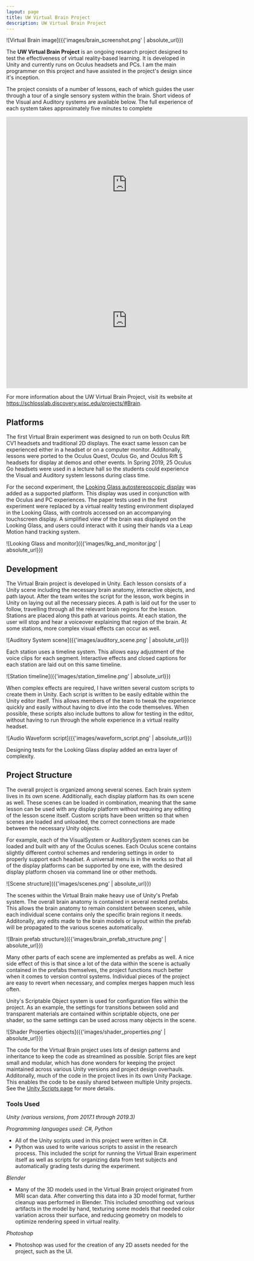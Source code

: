 ```yaml
---
layout: page
title: UW Virtual Brain Project
description: UW Virtual Brain Project
---
```


![Virtual Brain image]({{'images/brain_screenshot.png' | absolute_url}}) 

The **UW Virtual Brain Project** is an ongoing research project designed to test the effectiveness of virtual reality-based learning. It is developed in Unity and currently runs on Oculus headsets and PCs. I am the main programmer on this project and have assisted in the project's design since it's inception.

The project consists of a number of lessons, each of which guides the user through a tour of a single sensory system within the brain. Short videos of the Visual and Auditory systems are available below. The full experience of each system takes approximately five minutes to complete

<iframe src="https://player.vimeo.com/video/335913527?color=b90014&title=0&byline=0" width="640" height="360" frameborder="0" allow="autoplay; fullscreen" allowfullscreen></iframe>

<iframe src="https://player.vimeo.com/video/336153928?color=b90014&title=0&byline=0" width="640" height="360" frameborder="0" allow="autoplay; fullscreen" allowfullscreen></iframe>

For more information about the UW Virtual Brain Project, visit its website at <https://schlosslab.discovery.wisc.edu/projects/#Brain>.

## Platforms

The first Virtual Brain experiment was designed to run on both Oculus Rift CV1 headsets and traditional 2D displays. The exact same lesson can be experienced either in a headset or on a computer monitor. Additonally, lessons were ported to the Oculus Quest, Oculus Go, and Oculus Rift S headsets for display at demos and other events. In Spring 2019, 25 Oculus Go headsets were used in a lecture hall so the students could experience the Visual and Auditory system lessons during class time.

For the second experiment, the [Looking Glass autostereoscopic display](https://lookingglassfactory.com/) was added as a supported platform. This display was used in conjunction with the Oculus and PC experiences. The paper tests used in the first experiment were replaced by a virtual reality testing environment displayed in the Looking Glass, with controls accessed on an accompanying touchscreen display. A simplified view of the brain was displayed on the Looking Glass, and users could interact with it using their hands via a Leap Motion hand tracking system.

![Looking Glass and monitor]({{'images/lkg_and_monitor.jpg' | absolute_url}})

## Development

The Virtual Brain project is developed in Unity. Each lesson consists of a Unity scene including the necessary brain anatomy, interactive objects, and path layout. After the team writes the script for the lesson, work begins in Unity on laying out all the necessary pieces. A path is laid out for the user to follow, travelling through all the relevant brain regions for the lesson. Stations are placed along this path at various points. At each station, the user will stop and hear a voiceover explaining that region of the brain. At some stations, more complex visual effects can occur as well.

![Auditory System scene]({{'images/auditory_scene.png' | absolute_url}})

Each station uses a timeline system. This allows easy adjustment of the voice clips for each segment. Interactive effects and closed captions for each station are laid out on this same timeline.

![Station timeline]({{'images/station_timeline.png' | absolute_url}})

When complex effects are required, I have written several custom scripts to create them in Unity. Each script is written to be easily editable within the Unity editor itself. This allows members of the team to tweak the experience quickly and easily without having to dive into the code themselves. When possible, these scripts also include buttons to allow for testing in the editor, without having to run through the whole experience in a virtual reality headset.

![Audio Waveform script]({{'images/waveform_script.png' | absolute_url}})

Designing tests for the Looking Glass display added an extra layer of complexity. 

## Project Structure

The overall project is organized among several scenes. Each brain system lives in its own scene. Additionally, each display platform has its own scene as well. These scenes can be loaded in combination, meaning that the same lesson can be used with any display platform without requiring any editing of the lesson scene itself. Custom scripts have been written so that when scenes are loaded and unloaded, the correct connections are made between the necessary Unity objects.

For example, each of the VisualSystem or AuditorySystem scenes can be loaded and built with any of the Oculus scenes. Each Oculus scene contains slightly different control schemes and rendering settings in order to properly support each headset. A universal menu is in the works so that all of the display platforms can be supported by one exe, with the desired display platform chosen via command line or other methods.

![Scene structure]({{'images/scenes.png' | absolute_url}})

The scenes within the Virtual Brain make heavy use of Unity's Prefab system. The overall brain anatomy is contained in several nested prefabs. This allows the brain anatomy to remain consistent between scenes, while each individual scene contains only the specific brain regions it needs. Additonally, any edits made to the brain models or layout within the prefab will be propagated to the various scenes automatically.

![Brain prefab structure]({{'images/brain_prefab_structure.png' | absolute_url}})

Many other parts of each scene are implemented as prefabs as well. A nice side effect of this is that since a lot of the data within the scene is actually contained in the prefabs themselves, the project functions much better when it comes to version control systems. Individual pieces of the project are easy to revert when necessary, and complex merges happen much less often.

Unity's Scriptable Object system is used for configuration files within the project. As an example, the settings for transitions between solid and transparent materials are contained within scriptable objects, one per shader, so the same settings can be used across many objects in the scene.

![Shader Properties objects]({{'images/shader_properties.png' | absolute_url}})

The code for the Virtual Brain project uses lots of design patterns and inheritance to keep the code as streamlined as possible. Script files are kept small and modular, which has done wonders for keeping the project maintained across various Unity versions and project design overhauls. Additonally, much of the code in the project lives in its own Unity Package. This enables the code to be easily shared between multiple Unity projects. See the [Unity Scripts page](Other.html#Unity-Scripts) for more details.

### Tools Used

*Unity (various versions, from 2017.1 through 2019.3)*

*Programming languages used: C#, Python*
- All of the Unity scripts used in this project were written in C#.
- Python was used to write various scripts to assist in the research process. This included the script for running the Virtual Brain experiment itself as well as scripts for organizing data from test subjects and automatically grading tests during the experiment.

*Blender*
- Many of the 3D models used in the Virtual Brain project originated from MRI scan data. After converting this data into a 3D model format, further cleanup was performed in Blender. This included smoothing out various artifacts in the model by hand, texturing some models that needed color variation across their surface, and reducing geometry on models to optimize rendering speed in virtual reality.

*Photoshop*
- Photoshop was used for the creation of any 2D assets needed for the project, such as the UI.